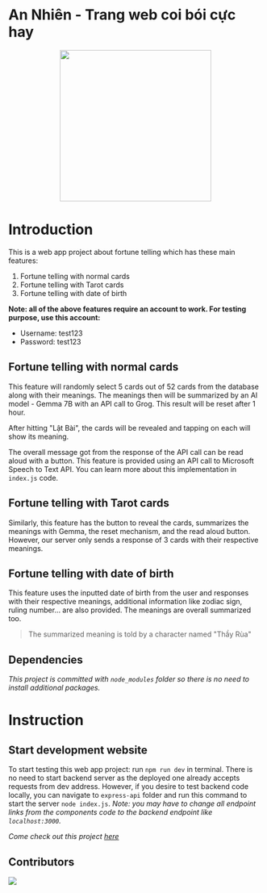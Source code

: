 # An Nhiên - Trang web coi bói cực hay

<p align="center"> <img width="300" height="300" src="https://static.overlay-tech.com/assets/9b8f6e55-f5d0-42d0-b508-be81c2425e2f.png"> </p>

# Introduction
This is a web app project about fortune telling which has these main features:
1. Fortune telling with normal cards
2. Fortune telling with Tarot cards
3. Fortune telling with date of birth

**Note: all of the above features require an account to work. For testing purpose, use this account:**
- Username: test123
- Password: test123


## Fortune telling with normal cards
This feature will randomly select 5 cards out of 52 cards from the database along with their meanings. The meanings then will be summarized by an AI model - Gemma 7B with an API call to Grog. This result will be reset after 1 hour.

After hitting "Lật Bài", the cards will be revealed and tapping on each will show its meaning.

The overall message got from the response of the API call can be read aloud with a button. This feature is provided using an API call to Microsoft Speech to Text API. You can learn more about this implementation in `index.js` code.

## Fortune telling with Tarot cards
Similarly, this feature has the button to reveal the cards, summarizes the meanings with Gemma, the reset mechanism, and the read aloud button. However, our server only sends a response of 3 cards with their respective meanings.

## Fortune telling with date of birth
This feature uses the inputted date of birth from the user and responses with their respective meanings, additional information like zodiac sign, ruling number... are also provided. The meanings are overall summarized too.

> The summarized meaning is told by a character named "Thầy Rùa"

## Dependencies
*This project is committed with `node_modules` folder so there is no need to install additional packages.*

# Instruction
## Start development website
To start testing this web app project: run `npm run dev` in terminal.
There is no need to start backend server as the deployed one already accepts requests from dev address. However, if you desire to test backend code locally, you can navigate to `express-api` folder and run this command to start the server `node index.js`.
*Note: you may have to change all endpoint links from the components code to the backend endpoint like `localhost:3000`.*

*Come check out this project [here](https://coiboicuchay.social)*

## Contributors
<a href="https://github.com/thnbih/Harmonious-Living-Website/graphs/contributors">
  <img src="https://contrib.rocks/image?repo=thnbih/Harmonious-Living-Website" />
</a>
